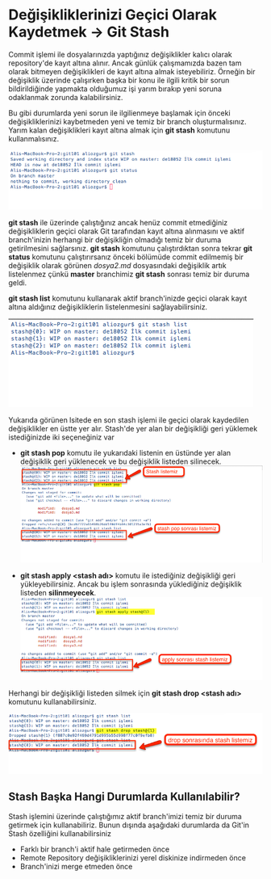 # Değişikliklerinizi Geçici Olarak Kaydetmek -> Git Stash

Commit işlemi ile dosyalarınızda yaptığınız değişiklikler kalıcı olarak repository'de kayıt altına alınır. Ancak günlük çalışmamızda bazen tam olarak bitmeyen değişiklikleri de kayıt altına almak isteyebiliriz. Örneğin bir değişiklik üzerinde çalışırken başka bir konu ile ilgili kritik bir sorun bildirildiğinde yapmakta olduğumuz işi yarım bırakıp yeni soruna odaklanmak zorunda kalabilirsiniz.

Bu gibi durumlarda yeni sorun ile ilgilienmeye başlamak için önceki değişikliklerinizi kaybetmeden yeni ve temiz bir branch oluşturmalısınız. Yarım kalan değişiklikleri kayıt altına almak için **git stash** komutunu kullanmalısınız.

![git stash](./07_git_stash.png "git stash")

**git stash** ile üzerinde çalıştığınız ancak henüz commit etmediğiniz değişikliklerin geçici olarak Git tarafından kayıt altına alınmasını ve aktif branch'inizin herhangi bir değişikliğin olmadığı temiz bir duruma getirilmesini sağlarsınız. **git stash** komutunu çalıştırdıktan sonra tekrar **git status** komutunu çalıştırırsanız önceki bölümüde commit edilmemiş bir değişiklik olarak görünen *dosya2.md* dosyasındaki değişiklik artık listelenmez çünkü **master** branchimiz **git stash** sonrası temiz bir duruma geldi.

**git stash list** komutunu kullanarak aktif branch'inizde geçici olarak kayıt altına aldığınız değişikliklerin listelenmesini sağlayabilirsiniz.


![git stash list.](./08_git_stash_list.png "git stash list")

Yukarıda görünen lsitede en son stash işlemi ile geçici olarak kaydedilen değişiklikler en üstte yer alır. Stash'de yer alan bir değişikliği geri yüklemek istediğinizde iki seçeneğiniz var

* **git stash pop** komutu ile yukarıdaki listenin en üstünde yer alan değişiklik geri yüklenecek ve bu değişiklik listeden silinecek.
![git stash pop](./09_git_stash_pop.png "git stash pop")

* **git stash apply <stash adı>** komutu ile istediğiniz değişikliği geri yükleyebilirsiniz. Ancak bu işlem sonrasında yüklediğiniz değişiklik listeden **silinmeyecek**.
![git stash apply](./10_git_stash_apply.png "git stash apply")

Herhangi bir değişikliği listeden silmek için **git stash drop <stash adı>** komutunu kullanabilirsiniz.

![git stash drop](./11_git_stash_drop.png "git stash drop")

## Stash Başka Hangi Durumlarda Kullanılabilir?

Stash işlemini üzerinde çalıştığımız aktif branch'imizi temiz bir duruma getirmek için kullanabiliriz. Bunun dışında aşağıdaki durumlarda da Git'in Stash özelliğini kullanabilirsiniz

* Farklı bir branch'i aktif hale getirmeden önce
* Remote Repository değişikliklerinizi yerel diskinize indirmeden önce
* Branch'inizi merge etmeden önce

